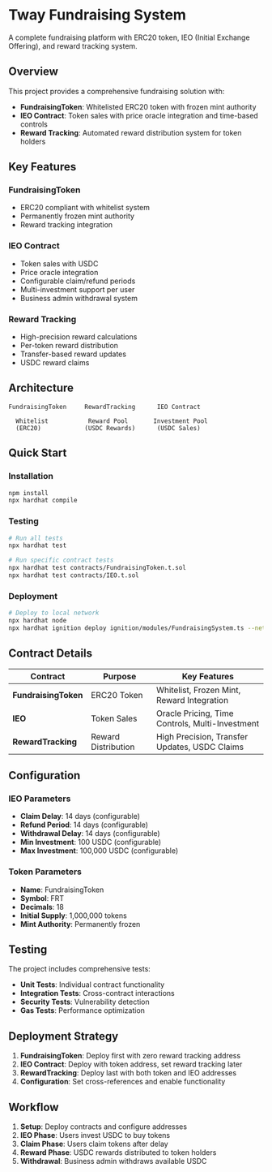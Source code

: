 # Tway Fundraising System

A complete fundraising platform with ERC20 token, IEO (Initial Exchange Offering), and reward tracking system.

##  Overview

This project provides a comprehensive fundraising solution with:
- **FundraisingToken**: Whitelisted ERC20 token with frozen mint authority
- **IEO Contract**: Token sales with price oracle integration and time-based controls
- **Reward Tracking**: Automated reward distribution system for token holders

##  Key Features

### FundraisingToken
-  ERC20 compliant with whitelist system
-  Permanently frozen mint authority
-  Reward tracking integration

### IEO Contract
-  Token sales with USDC
-  Price oracle integration
-  Configurable claim/refund periods
-  Multi-investment support per user
-  Business admin withdrawal system

### Reward Tracking
-  High-precision reward calculations
-  Per-token reward distribution
-  Transfer-based reward updates
-  USDC reward claims

##  Architecture

```
FundraisingToken     RewardTracking      IEO Contract
                                       
  Whitelist           Reward Pool       Investment Pool
  (ERC20)            (USDC Rewards)      (USDC Sales)
```

##  Quick Start

### Installation
```bash
npm install
npx hardhat compile
```

### Testing
```bash
# Run all tests
npx hardhat test

# Run specific contract tests
npx hardhat test contracts/FundraisingToken.t.sol
npx hardhat test contracts/IEO.t.sol
```

### Deployment
```bash
# Deploy to local network
npx hardhat node
npx hardhat ignition deploy ignition/modules/FundraisingSystem.ts --network localhost
```

##  Contract Details

| Contract | Purpose | Key Features |
|----------|---------|--------------|
| **FundraisingToken** | ERC20 Token | Whitelist, Frozen Mint, Reward Integration |
| **IEO** | Token Sales | Oracle Pricing, Time Controls, Multi-Investment |
| **RewardTracking** | Reward Distribution | High Precision, Transfer Updates, USDC Claims |

##  Configuration

### IEO Parameters
- **Claim Delay**: 14 days (configurable)
- **Refund Period**: 14 days (configurable)
- **Withdrawal Delay**: 14 days (configurable)
- **Min Investment**: 100 USDC (configurable)
- **Max Investment**: 100,000 USDC (configurable)

### Token Parameters
- **Name**: FundraisingToken
- **Symbol**: FRT
- **Decimals**: 18
- **Initial Supply**: 1,000,000 tokens
- **Mint Authority**: Permanently frozen

##  Testing

The project includes comprehensive tests:
- **Unit Tests**: Individual contract functionality
- **Integration Tests**: Cross-contract interactions
- **Security Tests**: Vulnerability detection
- **Gas Tests**: Performance optimization

##  Deployment Strategy

1. **FundraisingToken**: Deploy first with zero reward tracking address
2. **IEO Contract**: Deploy with token address, set reward tracking later
3. **RewardTracking**: Deploy last with both token and IEO addresses
4. **Configuration**: Set cross-references and enable functionality

##  Workflow

1. **Setup**: Deploy contracts and configure addresses
2. **IEO Phase**: Users invest USDC to buy tokens
3. **Claim Phase**: Users claim tokens after delay
4. **Reward Phase**: USDC rewards distributed to token holders
5. **Withdrawal**: Business admin withdraws available USDC
